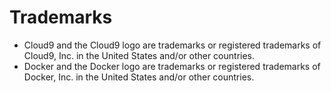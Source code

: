 # Trademarks

* Cloud9 and the Cloud9 logo are trademarks or registered trademarks of Cloud9, Inc. in the United States and/or other countries.
* Docker and the Docker logo are trademarks or registered trademarks of Docker, Inc. in the United States and/or other countries.
